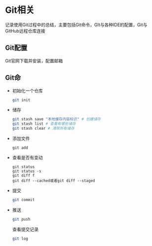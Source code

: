 # Git相关

记录使用Git过程中的总结，主要包括Git命令，GIt与各种IDE的配置，Git与GitHub远程仓库连接

## Git配置

Git官网下载并安装，配置邮箱

## Git命

- 初始化一个仓库

  ```bash
  git init
  ```

- 储存

  ```bash
  git stash save "本地缓存内容标识" # 创建储存
  git stash list # 查看有哪些储存
  git stash clear # 清除所有储存
  ```

- 添加文件

  ```
  git add
  ```

- 查看是否有变动

  ```
  git status
  git status -s
  git diff f
  git diff --cached或者git diff --staged
  ```

  

- 提交

  ```bash
  git commit
  ```

- 推送

  ```bash
  git push
  ```

  查看提交记录

  ```bash
  git log
  ```

  

















